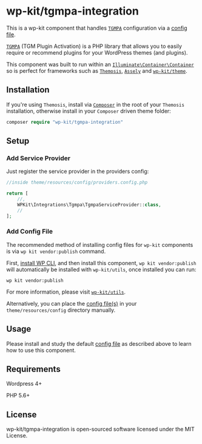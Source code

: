 # wp-kit/tgmpa-integration

This is a wp-kit component that handles [```TGMPA```](http://tgmpluginactivation.com/) configuration via a [config file](config/tgmpa.config.php).

[```TGMPA```](http://tgmpluginactivation.com/) (TGM Plugin Activation) is a PHP library that allows you to easily require or recommend plugins for your WordPress themes (and plugins).

This component was built to run within an [```Illuminate\Container\Container```](https://github.com/illuminate/container/blob/master/Container.php) so is perfect for frameworks such as [```Themosis```](http://framework.themosis.com/), [```Assely```](https://assely.org/) and [```wp-kit/theme```](https://github.com/wp-kit/theme).

## Installation

If you're using ```Themosis```, install via [```Composer```](https://getcomposer.org/) in the root of your ```Themosis``` installation, otherwise install in your ```Composer``` driven theme folder:

```php
composer require "wp-kit/tgmpa-integration"
```

## Setup

### Add Service Provider

Just register the service provider in the providers config:

```php
//inside theme/resources/config/providers.config.php

return [
	//,
	WPKit\Integrations\Tgmpa\TgmpaServiceProvider::class,   
	//
];
```

### Add Config File

The recommended method of installing config files for ```wp-kit``` components is via ```wp kit vendor:publish``` command.

First, [install WP CLI](http://wp-cli.org/), and then install this component, ```wp kit vendor:publish``` will automatically be installed with ```wp-kit/utils```, once installed you can run:

```wp kit vendor:publish```

For more information, please visit [```wp-kit/utils```](https://github.com/wp-kit/utils#commands).

Alternatively, you can place the [config file(s)](config) in your ```theme/resources/config``` directory manually.

## Usage

Please install and study the default [config file](config/tgmpa.config.php) as described above to learn how to use this component.

## Requirements

Wordpress 4+

PHP 5.6+

## License

wp-kit/tgmpa-integration is open-sourced software licensed under the MIT License.

